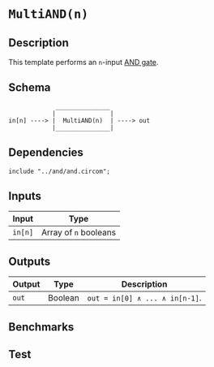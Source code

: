 # `MultiAND(n)`

## Description

This template performs an `n`-input [AND gate](https://en.wikipedia.org/wiki/AND_gate). 
<!-- Out is true if and only if all of its operands are true -->

## Schema

```
             _______________     
            |               |
in[n] ----> |  MultiAND(n)  | ----> out
            |_______________|     
```

## Dependencies

```
include "../and/and.circom";
```

## Inputs

| Input      | Type                  |
| -----      | -----                 | 
| `in[n]`    | Array of `n` booleans |

## Outputs

| Output  | Type     | Description               |
| ------  | ------   | ----------      | 
| `out`   | Boolean  | `out = in[0] ∧ ... ∧ in[n-1]`. |

## Benchmarks 

## Test